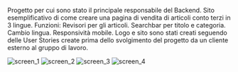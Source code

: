 Progetto per cui sono stato il principale responsabile del Backend. Sito esemplificativo di come creare una pagina di vendita di articoli conto terzi in 3 lingue.
Funzioni: Revisori per gli articoli. Searchbar per titolo e categoria. Cambio lingua. Responsività mobile. 
Logo e sito sono stati creati seguendo delle User Stories create prima dello svolgimento del progetto da un cliente esterno al gruppo di lavoro.

![screen_1](https://github.com/Angelo-Alvisi-Portfolio/Item_Store/blob/main/screens/Footer.png) ![screen_2](https://github.com/Angelo-Alvisi-Portfolio/Item_Store/blob/main/screens/Logo.png) ![screen_3](https://github.com/Angelo-Alvisi-Portfolio/Item_Store/blob/main/screens/Pagina_Revisore.png) ![screen_4](https://github.com/Angelo-Alvisi-Portfolio/Item_Store/blob/main/screens/Ultimi_4_articoli.png)

